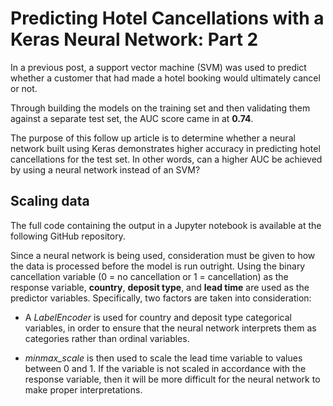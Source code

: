 # Predicting Hotel Cancellations with a Keras Neural Network: Part 2

In a previous post, a support vector machine (SVM) was used to predict whether a customer that had made a hotel booking would ultimately cancel or not.

Through building the models on the training set and then validating them against a separate test set, the AUC score came in at **0.74**.

The purpose of this follow up article is to determine whether a neural network built using Keras demonstrates higher accuracy in predicting hotel cancellations for the test set. In other words, can a higher AUC be achieved by using a neural network instead of an SVM?

## Scaling data

The full code containing the output in a Jupyter notebook is available at the following GitHub repository.

Since a neural network is being used, consideration must be given to how the data is processed before the model is run outright. Using the binary cancellation variable (0 = no cancellation or 1 = cancellation) as the response variable, **country**, **deposit type**, and **lead time** are used as the predictor variables. Specifically, two factors are taken into consideration:

- A *LabelEncoder* is used for country and deposit type categorical variables, in order to ensure that the neural network interprets them as categories rather than ordinal variables.

- *minmax_scale* is then used to scale the lead time variable to values between 0 and 1. If the variable is not scaled in accordance with the response variable, then it will be more difficult for the neural network to make proper interpretations.

